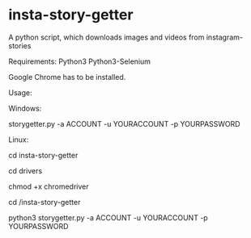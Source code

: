 # insta-story-getter
A python script, which downloads images and videos from instagram-stories


Requirements:
Python3
Python3-Selenium

Google Chrome has to be installed.

Usage:

Windows:

storygetter.py -a ACCOUNT -u YOURACCOUNT -p YOURPASSWORD

Linux:

cd insta-story-getter

cd drivers 

chmod +x chromedriver 

cd /insta-story-getter 

python3 storygetter.py -a ACCOUNT -u YOURACCOUNT -p YOURPASSWORD 
